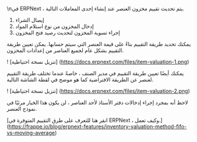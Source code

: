 \nفي ERPNext ، يتم تحديث تقييم مخزون العنصر عند إنشاء إحدى المعاملات التالية.

1. إيصال الشراء
2. إدخال المخزون من نوع استلام المواد
3. إجراء تسوية المخزون لتحديث رصيد فتح المخزون

يمكنك تحديد طريقة التقييم بناءً على قيمة العنصر التي سيتم حسابها. يمكن تعيين طريقة التقييم بشكل عام لجميع العناصر من إعدادات المخزون.

! [تنزيل نسخة احتياطية] (https://docs.erpnext.com/files/item-valuation-1.png)

يمكنك أيضًا تعيين طريقة التقييم في مدير الصنف ، خاصةً عندما تختلف طريقة التقييم لعنصر عن الطريقة الافتراضية كما هو موضح في لقطة الشاشة التالية.

! [تنزيل نسخة احتياطية] (https://docs.erpnext.com/files/item-valuation-2.png)

لاحظ أنه بمجرد إجراء إدخالات دفتر الأستاذ لأحد العناصر ، لن يكون هذا الخيار مرئيًا في نموذج العنصر.

[انقر هنا للتعرف على طرق التقييم المتوفرة في ERPNext ، وكيف تعمل.] (https://frappe.io/blog/erpnext-features/inventory-valuation-method-fifo-vs-moving-average)